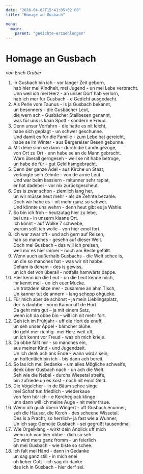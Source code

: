 ```yaml
---
date: "2016-04-02T15:41:05+02:00"
title: "Homage an Gusbach"

menu:
  main:
    parent: "gedichte-erzaehlungen"
---
```


# Homage an Gusbach
*von Erich Gruber*

1. In Gusbach bin ich -  vor langer Zeit geborn,  
hab hier mei Kindheit, mei Jugend  - un mei Lebe verbracht.  
Unn weil ich mei Herz - an unser Dorf hab verlorn,  
hab ich mer für Gusbach - e Gedicht ausgedacht.  
2. Als Perle vom Taunus - is ja Gusbach bekannt,  
un besonners -  die Gusbächer Leut,  
die wern ach - Gusbächer Stallbesen genannt,  
was für uns is kaan Spott - sondern e Freud.  
3. Denn unser Vorfahrn - die hatte es nit leicht,  
habe sich geplagt - un schwer geschunne.  
Und damit es für die Familie - zum Lebe hat gereicht,  
habe se im Winter - aus Bergereiser Besen gebunne.  
4. Mit dene sinn se dann - durch die Lande gezoge,  
von Ort zu Ort - unn habe se an de Mann gebracht.  
Warn überall gerngeseh - weil se nit habe betroge,  
un habe de für - gut Geld hamgebracht.  
5. Denn der ganze Adel - aus Kirche un Staat,  
verlangte sein Zehnte - von de arme Leut.  
Und war beim kassiern - mitunner sehr rapiat,  
er hat dadebei - vor nix zurückgescheut.  
6. Des is zwar schon - ziemlich lang her,  
un wir müsse heut mehr -  als de Zehnte bezahle.  
Doch wir habe es - nit mehr ganz so schwer.  
Und könnte uns wehrn - denn heut gibt es ja Wahle.  
7. So bin ich froh – heutzutag hier zu lebe,  
bei uns -  in unserm klaane Ort.  
Ich könnt -  auf Wolke 7 schwebe,  
warum sollt ich wolle – von hier emol fort.  
8. Ich war zwar oft - und ach gern auf Reisen,  
hab so manches -  gesehn auf dieser Welt.  
Doch mei Gusbach – das will ich preisen,  
weil mir es hier immer – noch am Beste gefällt.  
9. Wenn auch außerhalb Gusbachs - die Welt schee is,  
un die so manches hat - was wir nit habbe.  
Deham is deham - des is gewiss,  
un ich det von überall - notfalls hamwärts dappe.  
10. Hier kenn ich die Leut - un die Leut kenne mich,  
ihr kennt mei - un ich euer Mucke.  
Un trotzdem sitze mer - zusamme an ahm Tisch,  
Un kanner tut de annern - lang schepp ohgucke.  
11. Für mich aber de schönst - ja mein Lieblingsplatz,  
der is daobbe - vorm Kamm uff de Hort.  
Da geht mirs gut – ja mit einem Satz,  
wenn ich da obbe bin – will ich nit mehr fort.  
12. Geh ich im Frühjahr - uff die Hort do enuff,  
un seh unser Äppel - bämcher blühe.  
do geht mer richtig-  mei Herz weit uff,  
un ich kennt vor Freud -  was oh mich krieje.  
13. Da obbe fällt mir - so manches ein,  
aus meiner Kind - und Jugendzeit.  
Un ich denk ach ans Ende - wann wird’s sein,  
un hoffentlich bin ich – bis dann ach bereit.  
14. So las ich mei Gedanke - um alles Mögliche schweife,  
denk über Gusbach nach - un ach die Welt.  
Seh wie die Nebel - durchs Wiesetal streife,  
bin zufriede un es kost - noch nit emol Geld.  
15. Die Vögelcher -  in de Bäum schee singe  
mei Schaf tun friedlich - wiederkaue  
von fern hör ich -  e Kercheglock klinge  
unn dann will ich meine Auge -  nit mehr traue.  
16. Wenn ich guck übern Wingert - uff Gusbach enunner,  
seh die Häuser, die Kerch -  des scheene Wissetal.  
Des is a Pracht, so herrlich– ja fast  wie a Wunner,  
Un ich sag: Gemoije Gusbach -  sei gegrüßt tausendmal.  
17. Wie Orgelklang -  wirkt dein Anblick uff mich  
wenn ich von hier obbe -  dich so seh.  
Do wird mers ganz fromm -  un feierlich  
oh mei Gusbach -  wie biste so schee.  
18. Ich falt mei Händ -  dann in Gedanke  
un sag ganz still -  in mich enei  
oh lieber Gott -  ich sag dir danke  
das ich in Gusbach -  hier derf sei.  
